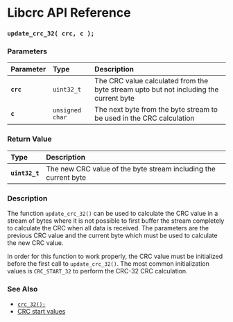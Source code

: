 # Libcrc API Reference

### `update_crc_32( crc, c );`

### Parameters

| Parameter | Type | Description |
| :--- | :--- | :--- |
|**`crc`**|`uint32_t`|The CRC value calculated from the byte stream upto but not including the current byte|
|**`c`**|`unsigned char`|The next byte from the byte stream to be used in the CRC calculation|

### Return Value

| Type | Description |
| :--- | :--- |
|**`uint32_t`**|The new CRC value of the byte stream including the current byte|

### Description

The function `update_crc_32()` can be used to calculate the CRC value in a stream of bytes where it is not possible to
first buffer the stream completely to calculate the CRC when all data is received. The parameters are the previous CRC
value and the current byte which must be used to calculate the new CRC value.

In order for this function to work properly, the CRC value must be initialized before the first call
to `update_crc_32()`. The most common initialization values is `CRC_START_32` to perform the CRC-32 CRC calculation.

### See Also

* [`crc_32();`](crc_32.md)
* [CRC start values](crc_start.md)
